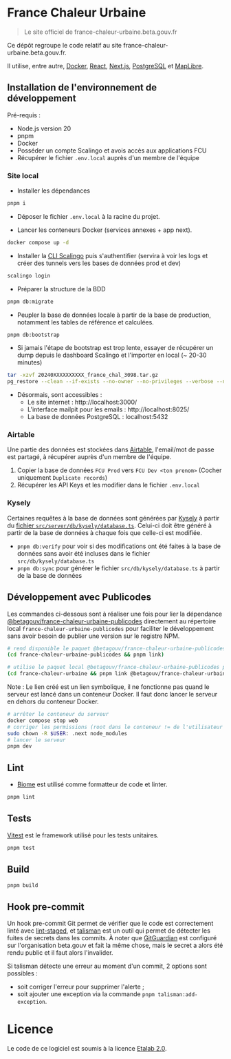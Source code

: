 # France Chaleur Urbaine

> Le site officiel de france-chaleur-urbaine.beta.gouv.fr

Ce dépôt regroupe le code relatif au site france-chaleur-urbaine.beta.gouv.fr.

Il utilise, entre autre, [Docker](https://www.docker.com), [React](https://reactjs.org), [Next.js](https://nextjs.org), [PostgreSQL](https://www.postgresql.org/) et [MapLibre](https://maplibre.org).

## Installation de l'environnement de développement

Pré-requis :
- Node.js version 20
- pnpm
- Docker
- Posséder un compte Scalingo et avois accès aux applications FCU
- Récupérer le fichier `.env.local` auprès d'un membre de l'équipe

### Site local

- Installer les dépendances
```sh
pnpm i
```

- Déposer le fichier `.env.local` à la racine du projet.

- Lancer les conteneurs Docker (services annexes + app next).
```sh
docker compose up -d
```

- Installer la [CLI Scalingo](https://doc.scalingo.com/platform/cli/start) puis s'authentifier (servira à voir les logs et créer des tunnels vers les bases de données prod et dev)
```sh
scalingo login
```

- Préparer la structure de la BDD
```sh
pnpm db:migrate
```

- Peupler la base de données locale à partir de la base de production, notamment les tables de référence et calculées.
```sh
pnpm db:bootstrap
```

- Si jamais l'étape de bootstrap est trop lente, essayer de récupérer un dump depuis le dashboard Scalingo et l'importer en local (~ 20-30 minutes)
```sh
tar -xzvf 20240XXXXXXXXXX_france_chal_3098.tar.gz
pg_restore --clean --if-exists --no-owner --no-privileges --verbose --no-comments --dbname postgres://postgres:postgres_fcu@localhost:5432/postgres 20240XXXXXXXXXX_france_chal_3098.pgsql
```

- Désormais, sont accessibles :
  - Le site internet : http://localhost:3000/
  - L'interface mailpit pour les emails : http://localhost:8025/
  - La base de données PostgreSQL : localhost:5432

### Airtable

Une partie des données est stockées dans [Airtable](https://airtable.com/), l'email/mot de passe est partagé, à récupérer auprès d'un membre de l'équipe.

1. Copier la base de données `FCU Prod` vers `FCU Dev <ton prenom>` (Cocher uniquement `Duplicate records`)
2. Récupérer les API Keys et les modifier dans le fichier `.env.local`

### Kysely

Certaines requêtes à la base de données sont générées par [Kysely](https://github.com/koskimas/kysely) à partir du [fichier `src/server/db/kysely/database.ts`](src/server/db/kysely/database.ts).
Celui-ci doit être généré à partir de la base de données à chaque fois que celle-ci est modifiée.

- `pnpm db:verify` pour voir si des modifications ont été faites à la base de données sans avoir été incluses dans le fichier `src/db/kysely/database.ts`
- `pnpm db:sync` pour générer le fichier `src/db/kysely/database.ts` à partir de la base de données

## Développement avec Publicodes

Les commandes ci-dessous sont à réaliser une fois pour lier la dépendance [@betagouv/france-chaleur-urbaine-publicodes](https://github.com/betagouv/france-chaleur-urbaine-publicodes) directement au répertoire local `france-chaleur-urbaine-publicodes` pour faciliter le développement sans avoir besoin de publier une version sur le registre NPM.

```sh
# rend disponible le paquet @betagouv/france-chaleur-urbaine-publicodes globalement en local
(cd france-chaleur-urbaine-publicodes && pnpm link)

# utilise le paquet local @betagouv/france-chaleur-urbaine-publicodes plutôt que celui du registre
(cd france-chaleur-urbaine && pnpm link @betagouv/france-chaleur-urbaine-publicodes)
```

Note : Le lien créé est un lien symbolique, il ne fonctionne pas quand le serveur est lancé dans un conteneur Docker.
Il faut donc lancer le serveur en dehors du conteneur Docker.

```sh
# arrêter le conteneur du serveur
docker compose stop web
# corriger les permissions (root dans le conteneur != de l'utilisateur local)
sudo chown -R $USER: .next node_modules
# lancer le serveur
pnpm dev
```


## Lint

- [Biome](https://biomejs.dev/fr/) est utilisé comme formatteur de code et linter.

```sh
pnpm lint
```


## Tests

[Vitest](https://vitest.dev/) est le framework utilisé pour les tests unitaires.

```sh
pnpm test
```


## Build

```sh
pnpm build
```


## Hook pre-commit

Un hook pre-commit Git permet de vérifier que le code est correctement linté avec [lint-staged](https://github.com/lint-staged/lint-staged), et [talisman](https://github.com/thoughtworks/talisman/) est un outil qui permet de détecter les fuites de secrets dans les commits.
À noter que [GitGuardian](https://www.gitguardian.com/) est configuré sur l'organisation beta.gouv et fait la même chose, mais le secret a alors été rendu public et il faut alors l'invalider.


Si talisman détecte une erreur au moment d'un commit, 2 options sont possibles :
- soit corriger l'erreur pour supprimer l'alerte ;
- soit ajouter une exception via la commande `pnpm talisman:add-exception`.


<!-- Architecture and deployment information has been moved to .ai/context/ARCHITECTURE.md -->


# Licence

Le code de ce logiciel est soumis à la licence [Etalab 2.0](https://www.etalab.gouv.fr/licence-ouverte-open-licence/).
